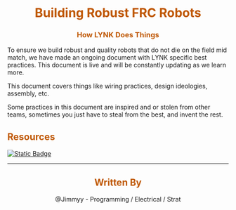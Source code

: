 <div>
<div align="center">
<h1><span style="color:#bf5700">Building Robust FRC Robots</span></h1>
</div>

<div>
<div align="center">
<h3><span style="color:#bf5700">How LYNK Does Things</span></h3>
</div>

To ensure we build robust and quality robots that do not die on the field mid match, we have made an ongoing document with LYNK specific best practices. This document is live and will be constantly updating as we learn more.

This document covers things like wiring practices, design ideologies, assembly, etc.

Some practices in this document are inspired and or stolen from other teams, sometimes you just have to steal from the best, and invent the rest.

<div>
<div align="left">
<h2><span style="color:#bf5700">Resources</span></h2>
</div>

[![Static Badge](https://img.shields.io/badge/Building_robust_FRC_Robots-LLK?style=for-the-badge&label=DOC&labelColor=Bf5700&color=000000)](https://docs.google.com/document/d/e/2PACX-1vS_UpCqebIRUp8TmaUhwL7Ll8pW2iueEaAdF6wlAdi2tUfCFfGlYbxXgiZbTP9C8IYhiBBpsX7N77PE/pub)


<hr>

<div>
<div align="center">
<h2><span style="color:#bf5700">Written By</span></h2>
</div>

<div align="center">
@Jimmyy - Programming / Electrical / Strat
</div>

